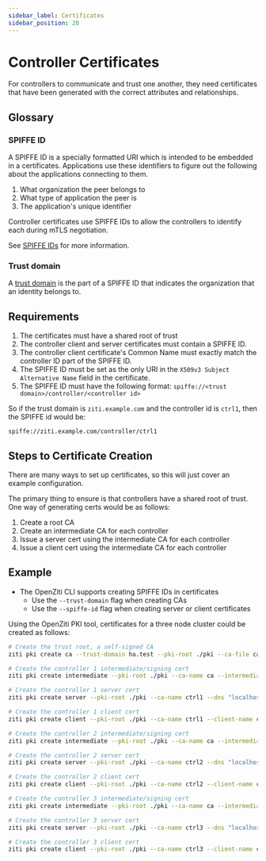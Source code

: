```yaml
---
sidebar_label: Certificates
sidebar_position: 20
---
```


# Controller Certificates

For controllers to communicate and trust one another, they need certificates that have
been generated with the correct attributes and relationships.

## Glossary

### SPIFFE ID

A SPIFFE ID is a specially formatted URI which is intended to be embedded in a certificates. Applications
use these identifiers to figure out the following about the applications connecting to them.

1. What organization the peer belongs to
1. What type of application the peer is
1. The application's unique identifier

Controller certificates use SPIFFE IDs to allow the controllers to identify each during mTLS negotiation.

See [SPIFFE IDs](https://spiffe.io/docs/latest/spiffe-about/spiffe-concepts/#spiffe-id) for more information.

### Trust domain

A [trust domain](https://spiffe.io/docs/latest/spiffe-about/spiffe-concepts/#trust-domain)
 is the part of a SPIFFE ID that indicates the organization that an identity belongs to. 

## Requirements

1. The certificates must have a shared root of trust
1. The controller client and server certificates must contain a SPIFFE ID.
1. The controller client certificate's Common Name must exactly match the controller ID part of the SPIFFE ID.
1. The SPIFFE ID must be set as the only URI in the `X509v3 Subject Alternative Name` field in the
   certificate.
1. The SPIFFE ID must have the following format: `spiffe://<trust domain>/controller/<controller id>`

So if the trust domain is `ziti.example.com` and the controller id is `ctrl1`, then the SPIFFE id
would be:

```
spiffe://ziti.example.com/controller/ctrl1
```

## Steps to Certificate Creation
There are many ways to set up certificates, so this will just cover an example configuration.

The primary thing to ensure is that controllers have a shared root of trust. 
One way of generating certs would be as follows:

1. Create a root CA
1. Create an intermediate CA for each controller
1. Issue a server cert using the intermediate CA for each controller
1. Issue a client cert using the intermediate CA for each controller

## Example

* The OpenZiti CLI supports creating SPIFFE IDs in certificates
    * Use the `--trust-domain` flag when creating CAs
    * Use the `--spiffe-id` flag when creating server or client certificates

Using the OpenZiti PKI tool, certificates for a three node cluster could be created as follows:

```bash
# Create the trust root, a self-signed CA
ziti pki create ca --trust-domain ha.test --pki-root ./pki --ca-file ca --ca-name 'HA Example Trust Root'

# Create the controller 1 intermediate/signing cert
ziti pki create intermediate --pki-root ./pki --ca-name ca --intermediate-file ctrl1 --intermediate-name 'Controller One Signing Cert'

# Create the controller 1 server cert
ziti pki create server --pki-root ./pki --ca-name ctrl1 --dns "localhost,ctrl1.ziti.example.com" --ip "127.0.0.1,::1" --server-name ctrl1 --spiffe-id 'controller/ctrl1'

# Create the controller 1 client cert
ziti pki create client --pki-root ./pki --ca-name ctrl1 --client-name ctrl1 --spiffe-id 'controller/ctrl1'

# Create the controller 2 intermediate/signing cert
ziti pki create intermediate --pki-root ./pki --ca-name ca --intermediate-file ctrl2 --intermediate-name 'Controller Two Signing Cert'

# Create the controller 2 server cert
ziti pki create server --pki-root ./pki --ca-name ctrl2 --dns "localhost,ctrl2.ziti.example.com" --ip "127.0.0.1,::1" --server-name ctrl2 --spiffe-id 'controller/ctrl2'

# Create the controller 2 client cert
ziti pki create client --pki-root ./pki --ca-name ctrl2 --client-name ctrl2 --spiffe-id 'controller/ctrl2'

# Create the controller 3 intermediate/signing cert
ziti pki create intermediate --pki-root ./pki --ca-name ca --intermediate-file ctrl3 --intermediate-name 'Controller Three Signing Cert'

# Create the controller 3 server cert
ziti pki create server --pki-root ./pki --ca-name ctrl3 --dns "localhost,ctrl3.ziti.example.com" --ip "127.0.0.1,::1" --server-name ctrl3 --spiffe-id 'controller/ctrl3'

# Create the controller 3 client cert
ziti pki create client --pki-root ./pki --ca-name ctrl3 --client-name ctrl3 --spiffe-id 'controller/ctrl3'
```
